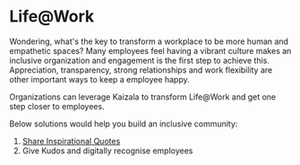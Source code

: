 # Life@Work
Wondering,  what's the key to transform a workplace to be more human and empathetic spaces? Many employees feel having a vibrant culture makes an inclusive organization and  engagement is the first step to achieve this. Appreciation, transparency, strong relationships and work flexibility are other important ways to keep a employee happy. 

Organizations can leverage Kaizala to transform Life@Work and get one step closer to employees.  

Below solutions would help you build an inclusive community:

1. [Share Inspirational Quotes](InspirationalQuotes@Workplace/InspirationalQuotes@Workplace.md)
2. Give Kudos and digitally recognise employees
